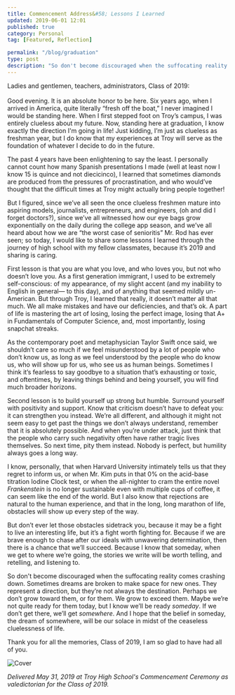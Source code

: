```yaml
---
title: Commencement Address&#58; Lessons I Learned
updated: 2019-06-01 12:01
published: true
category: Personal
tag: [Featured, Reflection]

permalink: "/blog/graduation"
type: post
description: "So don't become discouraged when the suffocating reality comes crashing down. Sometimes dreams are broken to make space for new ones. They represent a direction, but they’re not always the destination. Perhaps we don’t grow toward them, or for them. We grow to exceed them. Maybe we’re not quite ready for them today, but I know we’ll be ready someday. If we don’t get there, we’ll get somewhere. And I hope that the belief in someday, the dream of somewhere, will be our solace in midst of the ceaseless cluelessness of life."
---
```


Ladies and gentlemen, teachers, administrators, Class of 2019:  <br><br>
Good evening. It is an absolute honor to be here. Six years ago, when I arrived in America, quite literally “fresh off the boat,” I never imagined I would be standing here. When I first stepped foot on Troy’s campus, I was entirely clueless about my future. Now, standing here at graduation, I know exactly the direction I'm going in life! Just kidding, I’m just as clueless as freshman year, but I do know that my experiences at Troy will serve as the foundation of whatever I decide to do in the future.

The past 4 years have been enlightening to say the least. I personally cannot count how many Spanish presentations I made (well at least now I know 15 is quince and not diecicinco), I learned that sometimes diamonds are produced from the pressures of procrastination, and who would’ve thought that the difficult times at Troy might actually bring people together!

But I figured, since we’ve all seen the once clueless freshmen mature into aspiring models, journalists, entrepreneurs, and engineers, (oh and did I forget doctors?), since we’ve all witnessed how our eye bags grow exponentially on the daily during the college app season, and we’ve all heard about how we are “the worst case of senioritis” Mr. Rod has ever seen; so today, I would like to share some lessons I learned through the journey of high school with my fellow classmates, because it’s 2019 and sharing is caring.

First lesson is that you are what you love, and who loves you, but not who doesn’t love you. As a first generation immigrant, I used to be extremely self-conscious: of my appearance, of my slight accent (and my inability to English in general— to this day), and of anything that seemed mildly un-American. But through Troy, I learned that really, it doesn’t matter all that much. We all make mistakes and have our deficiencies, and that’s ok. A part of life is mastering the art of losing, losing the perfect image, losing that A+ in Fundamentals of Computer Science, and, most importantly, losing snapchat streaks.

As the contemporary poet and metaphysician Taylor Swift once said, we shouldn’t care so much if we feel misunderstood by a lot of people who don’t know us, as long as we feel understood by the people who do know us, who will show up for us, who see us as human beings. Sometimes I think it’s fearless to say goodbye to a situation that’s exhausting or toxic, and oftentimes, by leaving things behind and being yourself, you will find much broader horizons.

Second lesson is to build yourself up strong but humble. Surround yourself with positivity and support. Know that criticism doesn’t have to defeat you: it can strengthen you instead. We’re all different, and although it might not seem easy to get past the things we don’t always understand, remember that it is absolutely possible. And when you’re under attack, just think that the people who carry such negativity often have rather tragic lives themselves. So next time, pity them instead. Nobody is perfect, but humility always goes a long way.

I know, personally, that when Harvard University intimately tells us that they regret to inform us, or when Mr. Kim puts in that 0% on the acid-base titration Iodine Clock test, or when the all-nighter to cram the entire novel _Frankenstein_ is no longer sustainable even with multiple cups of coffee, it can seem like the end of the world. But I also know that rejections are natural to the human experience, and that in the long, long marathon of life, obstacles will show up every step of the way.

But don’t ever let those obstacles sidetrack you, because it may be a fight to live an interesting life, but it’s a fight worth fighting for. Because if we are brave enough to chase after our ideals with unwavering determination, then there is a chance that we’ll succeed. Because I know that someday, when we get to where we’re going, the stories we write will be worth telling, and retelling, and listening to.  

So don't become discouraged when the suffocating reality comes crashing down. Sometimes dreams are broken to make space for new ones. They represent a direction, but they’re not always the destination. Perhaps we don’t grow toward them, or for them. We grow to exceed them. Maybe we’re not quite ready for them today, but I know we’ll be ready _someday_. If we don’t get there, we’ll get _somewhere_. And I hope that the belief in someday, the dream of somewhere, will be our solace in midst of the ceaseless cluelessness of life.

Thank you for all the memories, Class of 2019, I am so glad to have had all of you.

![Cover](/blogimages/graduation.jpg)

_Delivered May 31, 2019 at Troy High School's Commencement Ceremony as valedictorian for the Class of 2019._
